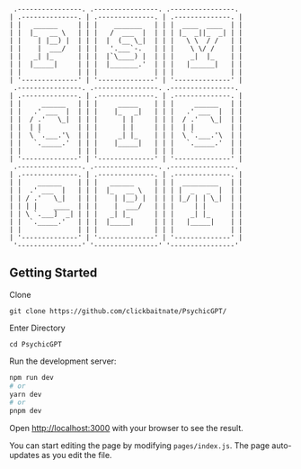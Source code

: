 ```

 .----------------. .----------------. .----------------. 
| .--------------. | .--------------. | .--------------. |
| |   ______     | | |    _______   | | |  ____  ____  | |
| |  |_   __ \   | | |   /  ___  |  | | | |_  _||_  _| | |
| |    | |__) |  | | |  |  (__ \_|  | | |   \ \  / /   | |
| |    |  ___/   | | |   '.___`-.   | | |    \ \/ /    | |
| |   _| |_      | | |  |`\____) |  | | |    _|  |_    | |
| |  |_____|     | | |  |_______.'  | | |   |______|   | |
| |              | | |              | | |              | |
| '--------------' | '--------------' | '--------------' |
 .----------------. .----------------. .----------------. 
| .--------------. | .--------------. | .--------------. |
| |     ______   | | |     _____    | | |     ______   | |
| |   .' ___  |  | | |    |_   _|   | | |   .' ___  |  | |
| |  / .'   \_|  | | |      | |     | | |  / .'   \_|  | |
| |  | |         | | |      | |     | | |  | |         | |
| |  \ `.___.'\  | | |     _| |_    | | |  \ `.___.'\  | |
| |   `._____.'  | | |    |_____|   | | |   `._____.'  | |
| |              | | |              | | |              | |
| '--------------' | '--------------' | '--------------' |
 .----------------. .----------------. .----------------. 
| .--------------. | .--------------. | .--------------. |
| |    ______    | | |   ______     | | |  _________   | |
| |  .' ___  |   | | |  |_   __ \   | | | |  _   _  |  | |
| | / .'   \_|   | | |    | |__) |  | | | |_/ | | \_|  | |
| | | |    ____  | | |    |  ___/   | | |     | |      | |
| | \ `.___]  _| | | |   _| |_      | | |    _| |_     | |
| |  `._____.'   | | |  |_____|     | | |   |_____|    | |
| |              | | |              | | |              | |
| '--------------' | '--------------' | '--------------' |
 '----------------' '----------------' '----------------' 

```                                    




## Getting Started

Clone
```
git clone https://github.com/clickbaitnate/PsychicGPT/

```

Enter Directory
```
cd PsychicGPT
```

Run the development server:

```bash
npm run dev
# or
yarn dev
# or
pnpm dev
```

Open [http://localhost:3000](http://localhost:3000) with your browser to see the result.

You can start editing the page by modifying `pages/index.js`. The page auto-updates as you edit the file.



